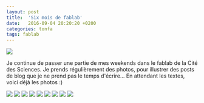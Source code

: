 ```yaml
---
layout: post
title:  'Six mois de fablab'
date:   2016-09-04 20:20:20 +0200
categories: tonfa
tags: fablab
---
```


<img src="{{ site.url }}/assets/images/6moisDeFablab/6m_couv.jpg"/>

Je continue de passer une partie de mes weekends dans le fablab de la Cité des Sciences. Je prends régulièrement des photos, pour illustrer des posts de blog que je ne prend pas le temps d'écrire... En attendant les textes, voici déjà les photos :)
<!--more-->

<img src="{{ site.url }}/assets/images/6moisDeFablab/6m_1.jpg"/>

<img src="{{ site.url }}/assets/images/6moisDeFablab/6m_2.jpg"/>

<img src="{{ site.url }}/assets/images/6moisDeFablab/6m_3.jpg"/>

<img src="{{ site.url }}/assets/images/6moisDeFablab/6m_4.jpg"/>

<img src="{{ site.url }}/assets/images/6moisDeFablab/6m_5.jpg"/>

<img src="{{ site.url }}/assets/images/6moisDeFablab/6m_6.jpg"/>

<img src="{{ site.url }}/assets/images/6moisDeFablab/6m_7.jpg"/>

<img src="{{ site.url }}/assets/images/6moisDeFablab/6m_8.jpg"/>

<img src="{{ site.url }}/assets/images/6moisDeFablab/6m_9.jpg"/>
